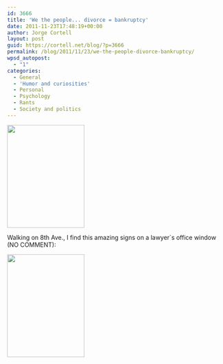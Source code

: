 ```yaml
---
id: 3666
title: 'We the people... divorce = bankruptcy'
date: 2011-11-23T17:48:19+00:00
author: Jorge Cortell
layout: post
guid: https://cortell.net/blog/?p=3666
permalink: /blog/2011/11/23/we-the-people-divorce-bankruptcy/
wpsd_autopost:
  - "1"
categories:
  - General
  - 'Humor and curiosities'
  - Personal
  - Psychology
  - Rants
  - Society and politics
---
```

<img class="aligncenter" title="We the people...divorce" src="https://farm8.staticflickr.com/7163/6416111787_ff1a620b92_m.jpg" alt="" width="180" height="240" />

Walking on 8th Ave., I find this amazing signs on a lawyer`s office window (NO COMMENT):

<img class="aligncenter" title="Divorce=Bankruptcy" src="https://farm8.staticflickr.com/7156/6416111843_f7a58f1967_m.jpg" alt="" width="180" height="240" />